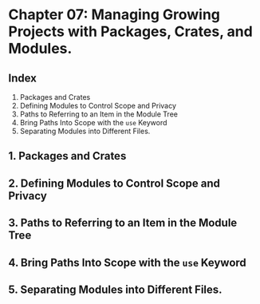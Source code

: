 # Chapter 07: Managing Growing Projects with Packages, Crates, and Modules.

## Index
1. Packages and Crates
2. Defining Modules to Control Scope and Privacy
3. Paths to Referring to an Item in the Module Tree
4. Bring Paths Into Scope with the `use` Keyword
5. Separating Modules into Different Files.

## 1. Packages and Crates

## 2. Defining Modules to Control Scope and Privacy

## 3. Paths to Referring to an Item in the Module Tree

## 4. Bring Paths Into Scope with the `use` Keyword

## 5. Separating Modules into Different Files.

